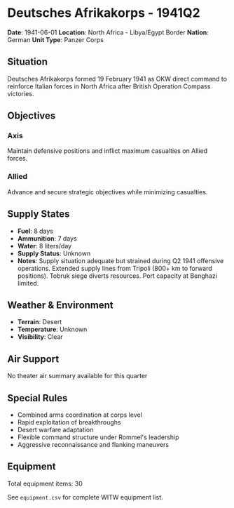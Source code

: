 # Deutsches Afrikakorps - 1941Q2

**Date**: 1941-06-01
**Location**: North Africa - Libya/Egypt Border
**Nation**: German
**Unit Type**: Panzer Corps

## Situation

Deutsches Afrikakorps formed 19 February 1941 as OKW direct command to reinforce Italian forces in North Africa after British Operation Compass victories.

## Objectives

### Axis
Maintain defensive positions and inflict maximum casualties on Allied forces.

### Allied
Advance and secure strategic objectives while minimizing casualties.

## Supply States

- **Fuel**: 8 days
- **Ammunition**: 7 days
- **Water**: 8 liters/day
- **Supply Status**: Unknown
- **Notes**: Supply situation adequate but strained during Q2 1941 offensive operations. Extended supply lines from Tripoli (800+ km to forward positions). Tobruk siege diverts resources. Port capacity at Benghazi limited.

## Weather & Environment

- **Terrain**: Desert
- **Temperature**: Unknown
- **Visibility**: Clear

## Air Support

No theater air summary available for this quarter

## Special Rules

- Combined arms coordination at corps level
- Rapid exploitation of breakthroughs
- Desert warfare adaptation
- Flexible command structure under Rommel's leadership
- Aggressive reconnaissance and flanking maneuvers

## Equipment

Total equipment items: 30

See `equipment.csv` for complete WITW equipment list.
